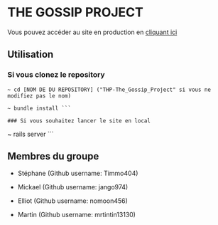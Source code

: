 # THE GOSSIP PROJECT

Vous pouvez accéder au site en production en [cliquant ici](https://thp-thegossipproject.herokuapp.com/)

## Utilisation

### Si vous clonez le repository

```
~ cd [NOM DE DU REPOSITORY] ("THP-The_Gossip_Project" si vous ne modifiez pas le nom)

~ bundle install ```

### Si vous souhaitez lancer le site en local

```
~ rails server ```

## Membres du groupe

* Stéphane (Github username: Timmo404)

* Mickael (Github username: jango974)

* Elliot (Github username: nomoon456)

* Martin (Github username: mrtintin13130)
